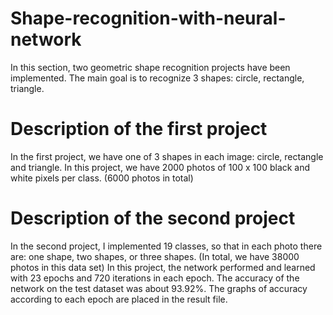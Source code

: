 # Shape-recognition-with-neural-network
In this section, two geometric shape recognition projects have been implemented. The main goal is to recognize 3 shapes: circle, rectangle, triangle.

# Description of the first project
In the first project, we have one of 3 shapes in each image: circle, rectangle and triangle. In this project, we have 2000 photos of 100 x 100 black and white pixels per class. (6000 photos in total)


# Description of the second project
In the second project, I implemented 19 classes, so that in each photo there are: one shape, two shapes, or three shapes. (In total, we have 38000 photos in this data set)
In this project, the network performed and learned with 23 epochs and 720 iterations in each epoch. The accuracy of the network on the test dataset was about 93.92%. The graphs of accuracy according to each epoch are placed in the result file.

